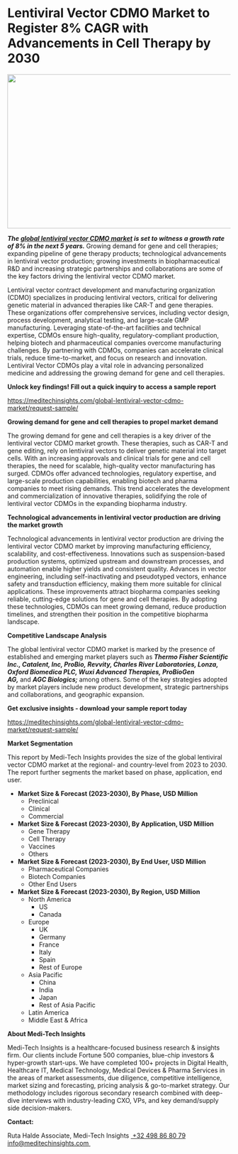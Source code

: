 <H1> Lentiviral Vector CDMO Market to Register 8% CAGR with Advancements in Cell Therapy by 2030 </H1>
<img class="alignnone size-full wp-image-1461" src="http://dailyinvestorhub.com/wp-content/uploads/2025/03/Lentiviral_CDMO5.png" alt="" width="602" height="347" />

<strong><em>The </em></strong><a href="https://meditechinsights.com/global-lentiviral-vector-cdmo-market/"><strong><em>global lentiviral vector CDMO market</em></strong></a><strong><em> is set to witness a growth rate of 8% in the next 5 years. </em></strong>Growing demand for gene and cell therapies; expanding pipeline of gene therapy products; technological advancements in lentiviral vector production; growing investments in biopharmaceutical R&amp;D and increasing strategic partnerships and collaborations are some of the key factors driving the lentiviral vector CDMO market.

Lentiviral vector contract development and manufacturing organization (CDMO) specializes in producing lentiviral vectors, critical for delivering genetic material in advanced therapies like CAR-T and gene therapies. These organizations offer comprehensive services, including vector design, process development, analytical testing, and large-scale GMP manufacturing. Leveraging state-of-the-art facilities and technical expertise, CDMOs ensure high-quality, regulatory-compliant production, helping biotech and pharmaceutical companies overcome manufacturing challenges. By partnering with CDMOs, companies can accelerate clinical trials, reduce time-to-market, and focus on research and innovation. Lentiviral Vector CDMOs play a vital role in advancing personalized medicine and addressing the growing demand for gene and cell therapies.

<strong>Unlock key findings! Fill out a quick inquiry to access a sample report</strong>

<a href="https://meditechinsights.com/global-lentiviral-vector-cdmo-market/request-sample/">https://meditechinsights.com/global-lentiviral-vector-cdmo-market/request-sample/</a>

<strong>Growing demand for gene and cell therapies to propel market demand</strong>

The growing demand for gene and cell therapies is a key driver of the lentiviral vector CDMO market growth. These therapies, such as CAR-T and gene editing, rely on lentiviral vectors to deliver genetic material into target cells. With an increasing approvals and clinical trials for gene and cell therapies, the need for scalable, high-quality vector manufacturing has surged. CDMOs offer advanced technologies, regulatory expertise, and large-scale production capabilities, enabling biotech and pharma companies to meet rising demands. This trend accelerates the development and commercialization of innovative therapies, solidifying the role of lentiviral vector CDMOs in the expanding biopharma industry.

<strong>Technological advancements in lentiviral vector production are driving the market growth</strong>

Technological advancements in lentiviral vector production are driving the lentiviral vector CDMO market by improving manufacturing efficiency, scalability, and cost-effectiveness. Innovations such as suspension-based production systems, optimized upstream and downstream processes, and automation enable higher yields and consistent quality. Advances in vector engineering, including self-inactivating and pseudotyped vectors, enhance safety and transduction efficiency, making them more suitable for clinical applications. These improvements attract biopharma companies seeking reliable, cutting-edge solutions for gene and cell therapies. By adopting these technologies, CDMOs can meet growing demand, reduce production timelines, and strengthen their position in the competitive biopharma landscape.

<strong>Competitive Landscape Analysis</strong>

The global lentiviral vector CDMO market is marked by the presence of established and emerging market players such as<strong><em> Thermo Fisher Scientific Inc., Catalent, Inc, ProBio, Revvity, Charles River Laboratories, Lonza, Oxford Biomedica PLC, Wuxi Advanced Therapies, ProBioGen AG, </em></strong>and <strong><em>AGC Biologics; </em></strong>among others. Some of the key strategies adopted by market players include new product development, strategic partnerships and collaborations, and geographic expansion.

<strong>Get exclusive insights - download your sample report today </strong>

<a href="https://meditechinsights.com/global-lentiviral-vector-cdmo-market/request-sample/">https://meditechinsights.com/global-lentiviral-vector-cdmo-market/request-sample/</a>

<strong>Market Segmentation</strong>

This report by Medi-Tech Insights provides the size of the global lentiviral vector CDMO market at the regional- and country-level from 2023 to 2030. The report further segments the market based on phase, application, end user.
<ul>
 	<li><strong>Market Size &amp; Forecast (2023-2030), By Phase, USD Million</strong>
<ul>
 	<li>Preclinical</li>
 	<li>Clinical</li>
 	<li>Commercial</li>
</ul>
</li>
 	<li><strong>Market Size &amp; Forecast (2023-2030), By Application, USD Million</strong>
<ul>
 	<li>Gene Therapy</li>
 	<li>Cell Therapy</li>
 	<li>Vaccines</li>
 	<li>Others</li>
</ul>
</li>
 	<li><strong>Market Size &amp; Forecast (2023-2030), By End User, USD Million</strong>
<ul>
 	<li>Pharmaceutical Companies</li>
 	<li>Biotech Companies</li>
 	<li>Other End Users</li>
</ul>
</li>
 	<li><strong>Market Size &amp; Forecast (2023-2030), By Region, USD Million</strong>
<ul>
 	<li>North America
<ul>
 	<li>US</li>
 	<li>Canada</li>
</ul>
</li>
 	<li>Europe
<ul>
 	<li>UK</li>
 	<li>Germany</li>
 	<li>France</li>
 	<li>Italy</li>
 	<li>Spain</li>
 	<li>Rest of Europe</li>
</ul>
</li>
 	<li>Asia Pacific
<ul>
 	<li>China</li>
 	<li>India</li>
 	<li>Japan</li>
 	<li>Rest of Asia Pacific</li>
</ul>
</li>
 	<li>Latin America</li>
 	<li>Middle East &amp; Africa</li>
</ul>
</li>
</ul>
<strong>About Medi-Tech Insights</strong>

Medi-Tech Insights is a healthcare-focused business research &amp; insights firm. Our clients include Fortune 500 companies, blue-chip investors &amp; hyper-growth start-ups. We have completed 100+ projects in Digital Health, Healthcare IT, Medical Technology, Medical Devices &amp; Pharma Services in the areas of market assessments, due diligence, competitive intelligence, market sizing and forecasting, pricing analysis &amp; go-to-market strategy. Our methodology includes rigorous secondary research combined with deep-dive interviews with industry-leading CXO, VPs, and key demand/supply side decision-makers.

<strong>Contact:</strong>

Ruta Halde
Associate, Medi-Tech Insights
<u> +32 498 86 80 79
</u><a href="mailto:info@meditechinsights.com">info@meditechinsights.com</a><u> </u>
